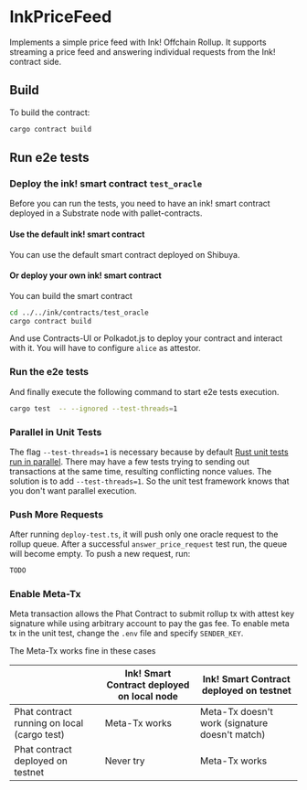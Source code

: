 # InkPriceFeed

Implements a simple price feed with Ink! Offchain Rollup. It supports streaming a price feed and
answering individual requests from the Ink! contract side.


## Build

To build the contract:

```bash
cargo contract build
```

## Run e2e tests

### Deploy the ink! smart contract `test_oracle`

Before you can run the tests, you need to have an ink! smart contract deployed in a Substrate node with pallet-contracts.

#### Use the default ink! smart contract 

You can use the default smart contract deployed on Shibuya.

#### Or deploy your own ink! smart contract

You can build the smart contract 
```bash
cd ../../ink/contracts/test_oracle
cargo contract build
```
And use Contracts-UI or Polkadot.js to deploy your contract and interact with it.
You will have to configure `alice` as attestor.

### Run the e2e tests
And finally execute the following command to start e2e tests execution.

```bash
cargo test  -- --ignored --test-threads=1
```

### Parallel in Unit Tests

The flag `--test-threads=1` is necessary because by default [Rust unit tests run in parallel](https://doc.rust-lang.org/book/ch11-02-running-tests.html).
There may have a few tests trying to sending out transactions at the same time, resulting
conflicting nonce values.
The solution is to add `--test-threads=1`. So the unit test framework knows that you don't want
parallel execution.

### Push More Requests

After running `deploy-test.ts`, it will push only one oracle request to the rollup queue.
After a successful `answer_price_request` test run, the queue will become empty. To push a new
request, run:

```bash
TODO
```

### Enable Meta-Tx

Meta transaction allows the Phat Contract to submit rollup tx with attest key signature while using
arbitrary account to pay the gas fee. To enable meta tx in the unit test, change the `.env` file
and specify `SENDER_KEY`.

The Meta-Tx works fine in these cases

|                                             | Ink! Smart Contract deployed on local node | Ink! Smart Contract deployed on testnet        |
|---------------------------------------------|------------------------------------------|------------------------------------------------|
| Phat contract running on local (cargo test) | Meta-Tx works                            | Meta-Tx doesn't work (signature doesn't match) |
| Phat contract deployed on testnet           | Never try                                |  Meta-Tx works        |

